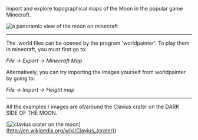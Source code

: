 Import and explore topographical maps of the Moon in the popular game Minecraft. 

![a panoramic view of the moon on minecraft](https://raw.github.com/digitalWestie/darkside-minecraft/master/panorama_small.png "Yeah, I know you shouldn't be able to see the Earth from the dark side. But hey, it looks pretty :) ")

-----------------------

The .world files can be opened by the program 'worldpainter'. To play them in minecraft, you must first go to: 

 *File -> Export -> Minecraft Map*

Alternatively, you can try importing the images yourself from worldpainter by going to:

 *File -> Import -> Height map*

 ---------------------

 All the examples / images are of/around the Clavius crater on the DARK SIDE OF THE MOON. 

[![clavius crater on the moon](http://upload.wikimedia.org/wikipedia/commons/thumb/7/73/Clavius_LROC.jpg/320px-Clavius_LROC.jpg "Clavius Crater")] (http://en.wikipedia.org/wiki/Clavius_(crater))
